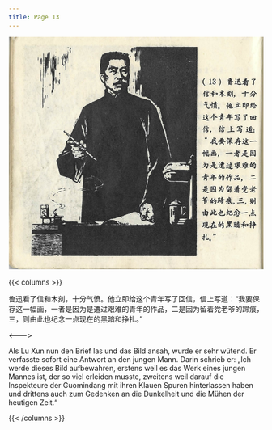 ```yaml
---
title: Page 13
---
```


![luxun front](../../../images/luxun/YifuMukeDeGushi/14-page-00001.jpg)

{{< columns >}}

鲁迅看了信和木刻，十分气愤。他立即给这个青年写了回信，信上写道：“我要保存这一幅画，一者是因为是遭过艰难的青年的作品，二是因为留着党老爷的蹄痕，三，则由此也纪念一点现在的黑暗和挣扎。”

<--->

Als Lu Xun nun den Brief las und das Bild ansah, wurde er sehr wütend. Er verfasste sofort eine Antwort an den jungen Mann. Darin schrieb er: „Ich werde dieses Bild aufbewahren, erstens weil es das Werk eines jungen Mannes ist, der so viel erleiden musste, zweitens weil darauf die Inspekteure der Guomindang mit ihren Klauen Spuren hinterlassen haben und drittens auch zum Gedenken an die Dunkelheit und die Mühen der heutigen Zeit.“

{{< /columns >}}